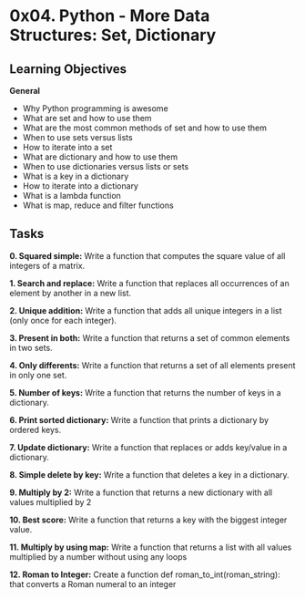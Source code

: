 # 0x04. Python - More Data Structures: Set, Dictionary

## Learning Objectives
**General**

* Why Python programming is awesome
* What are set and how to use them
* What are the most common methods of set and how to use them
* When to use sets versus lists
* How to iterate into a set
* What are dictionary and how to use them
* When to use dictionaries versus lists or sets
* What is a key in a dictionary
* How to iterate into a dictionary
* What is a lambda function
* What is map, reduce and filter functions

## Tasks
**0. Squared simple:**
Write a function that computes the square value of all integers of a matrix.

**1. Search and replace:**
Write a function that replaces all occurrences of an element by another in a new list.

**2. Unique addition:**
Write a function that adds all unique integers in a list (only once for each integer).

**3. Present in both:**
Write a function that returns a set of common elements in two sets.

**4. Only differents:**
Write a function that returns a set of all elements present in only one set.

**5. Number of keys:**
Write a function that returns the number of keys in a dictionary.

**6. Print sorted dictionary:**
Write a function that prints a dictionary by ordered keys.

**7. Update dictionary:**
Write a function that replaces or adds key/value in a dictionary.

**8. Simple delete by key:**
Write a function that deletes a key in a dictionary.

**9. Multiply by 2:**
Write a function that returns a new dictionary with all values multiplied by 2

**10. Best score:**
Write a function that returns a key with the biggest integer value.

**11. Multiply by using map:**
Write a function that returns a list with all values multiplied by a number without using any loops

**12. Roman to Integer:**
Create a function def roman_to_int(roman_string): that converts a Roman numeral to an integer

